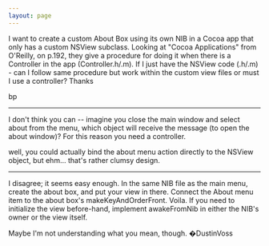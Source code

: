 ```yaml
---
layout: page
---
```


I want to create a custom About Box using its own NIB in a Cocoa app that only has a custom NSView subclass.  Looking at "Cocoa Applications" from O'Reilly, on p.192, they give a procedure for doing it when there is a Controller in the app (Controller.h/.m).  If I just have the NSView code (.h/.m) - can I follow same procedure but work within the custom view files or must I use a controller?  Thanks

bp

----

I don't think you can -- imagine you close the main window and select about from the menu, which object will receive the message (to open the about window)? For this reason you need a controller.

well, you could actually bind the about menu action directly to the NSView object, but ehm... that's rather clumsy design.

----

I disagree; it seems easy enough. In the same NIB file as the main menu, create the about box, and put your view in there. Connect the About menu item to the about box's makeKeyAndOrderFront. Voila. If you need to initialize the view before-hand, implement awakeFromNib in either the NIB's owner or the view itself.

Maybe I'm not understanding what you mean, though. �DustinVoss
